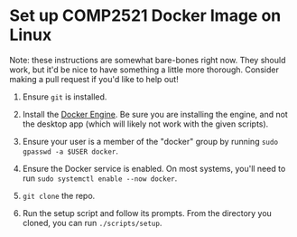 # Set up COMP2521 Docker Image on Linux

Note: these instructions are somewhat bare-bones right now. They should work,
but it'd be nice to have something a little more thorough. Consider making a
pull request if you'd like to help out!

1. Ensure `git` is installed.

2. Install the [Docker Engine](https://docs.docker.com/engine/install/#supported-platforms).
   Be sure you are installing the engine, and not the desktop app (which will
   likely not work with the given scripts).

3. Ensure your user is a member of the "docker" group by running
   `sudo gpasswd -a $USER docker`.

4. Ensure the Docker service is enabled. On most systems, you'll need to run
   `sudo systemctl enable --now docker`.

5. `git clone` the repo.

6. Run the setup script and follow its prompts. From the directory you cloned,
   you can run `./scripts/setup`.
